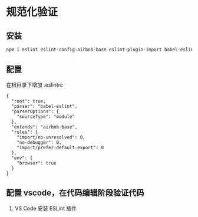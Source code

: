 # 规范化验证

## 安装
```bash
npm i eslint eslint-config-airbnb-base eslint-plugin-import babel-eslint -D
```

## 配置
在根目录下增加 .eslintrc
```
{
  "root": true,
  "parser": "babel-eslint",
  "parserOptions": {
    "sourceType": "module"
  },
  "extends": "airbnb-base",
  "rules": {
    "import/no-unresolved": 0,
    "no-debugger": 0,
    "import/prefer-default-export": 0
  },
  "env": {
    "browser": true
  }
}
```

## 配置 vscode，在代码编辑阶段验证代码
1. VS Code 安装 ESLint 插件
